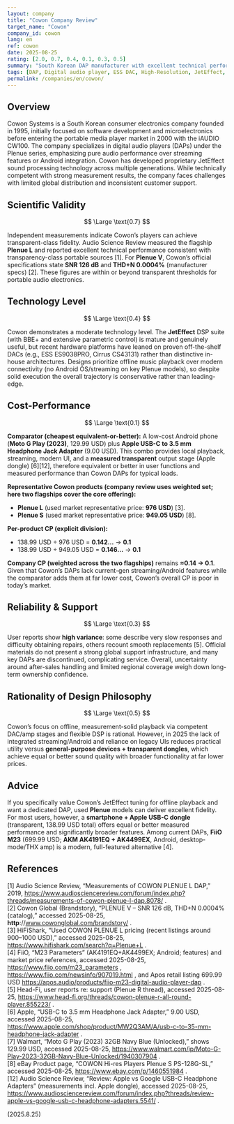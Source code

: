 ```yaml
---
layout: company
title: "Cowon Company Review"
target_name: "Cowon"
company_id: cowon
lang: en
ref: cowon
date: 2025-08-25
rating: [2.0, 0.7, 0.4, 0.1, 0.3, 0.5]
summary: "South Korean DAP manufacturer with excellent technical performance but limited market presence and inconsistent support"
tags: [DAP, Digital audio player, ESS DAC, High-Resolution, JetEffect, Portable]
permalink: /companies/en/cowon/
---
```

## Overview

Cowon Systems is a South Korean consumer electronics company founded in 1995, initially focused on software development and microelectronics before entering the portable media player market in 2000 with the iAUDIO CW100. The company specializes in digital audio players (DAPs) under the Plenue series, emphasizing pure audio performance over streaming features or Android integration. Cowon has developed proprietary JetEffect sound processing technology across multiple generations. While technically competent with strong measurement results, the company faces challenges with limited global distribution and inconsistent customer support.

## Scientific Validity

$$ \Large \text{0.7} $$

Independent measurements indicate Cowon’s players can achieve transparent-class fidelity. Audio Science Review measured the flagship **Plenue L** and reported excellent technical performance consistent with transparency-class portable sources [1]. For **Plenue V**, Cowon’s official specifications state **SNR 126 dB** and **THD+N 0.0004%** (manufacturer specs) [2]. These figures are within or beyond transparent thresholds for portable audio electronics.

## Technology Level

$$ \Large \text{0.4} $$

Cowon demonstrates a moderate technology level. The **JetEffect** DSP suite (with BBE+ and extensive parametric control) is mature and genuinely useful, but recent hardware platforms have leaned on proven off-the-shelf DACs (e.g., ESS ES9038PRO, Cirrus CS43131) rather than distinctive in-house architectures. Designs prioritize offline music playback over modern connectivity (no Android OS/streaming on key Plenue models), so despite solid execution the overall trajectory is conservative rather than leading-edge.

## Cost-Performance

$$ \Large \text{0.1} $$

**Comparator (cheapest equivalent-or-better):** A low-cost Android phone (**Moto G Play (2023)**, 129.99 USD) plus **Apple USB-C to 3.5 mm Headphone Jack Adapter** (9.00 USD). This combo provides local playback, streaming, modern UI, and a **measured transparent** output stage (Apple dongle) [6][12], therefore equivalent or better in user functions and measured performance than Cowon DAPs for typical loads.

**Representative Cowon products (company review uses weighted set; here two flagships cover the core offering):**
- **Plenue L** (used market representative price: **976 USD**) [3].
- **Plenue S** (used market representative price: **949.05 USD**) [8].

**Per-product CP (explicit division):**
- 138.99 USD ÷ 976 USD = **0.142…** → **0.1**
- 138.99 USD ÷ 949.05 USD = **0.146…** → **0.1**

**Company CP (weighted across the two flagships)** remains **≈0.14 → 0.1**.  
Given that Cowon’s DAPs lack current-gen streaming/Android features while the comparator adds them at far lower cost, Cowon’s overall CP is poor in today’s market.

## Reliability & Support

$$ \Large \text{0.3} $$

User reports show **high variance**: some describe very slow responses and difficulty obtaining repairs, others recount smooth replacements [5]. Official materials do not present a strong global support infrastructure, and many key DAPs are discontinued, complicating service. Overall, uncertainty around after-sales handling and limited regional coverage weigh down long-term ownership confidence.

## Rationality of Design Philosophy

$$ \Large \text{0.5} $$

Cowon’s focus on offline, measurement-solid playback via competent DAC/amp stages and flexible DSP is rational. However, in 2025 the lack of integrated streaming/Android and reliance on legacy UIs reduces practical utility versus **general-purpose devices + transparent dongles**, which achieve equal or better sound quality with broader functionality at far lower prices.

## Advice

If you specifically value Cowon’s JetEffect tuning for offline playback and want a dedicated DAP, used **Plenue** models can deliver excellent fidelity. For most users, however, a **smartphone + Apple USB-C dongle** (transparent, 138.99 USD total) offers equal or better measured performance and significantly broader features. Among current DAPs, **FiiO M23** (699.99 USD; **AKM AK4191EQ + AK4499EX**, Android, desktop-mode/THX amp) is a modern, full-featured alternative [4].

## References

[1] Audio Science Review, “Measurements of COWON PLENUE L DAP,” 2019, https://www.audiosciencereview.com/forum/index.php?threads/measurements-of-cowon-plenue-l-dap.8078/ .  
[2] Cowon Global (Brandstory), “PLENUE V – SNR 126 dB, THD+N 0.0004% (catalog),” accessed 2025-08-25, **http**://www.cowonglobal.com/brandstory/ .  
[3] HiFiShark, “Used COWON PLENUE L pricing (recent listings around 900–1000 USD),” accessed 2025-08-25, https://www.hifishark.com/search?q=Plenue+L .  
[4] FiiO, “M23 Parameters” (AK4191EQ+AK4499EX; Android; features) and market price references, accessed 2025-08-25, https://www.fiio.com/m23_parameters , https://www.fiio.com/newsinfo/907019.html , and Apos retail listing 699.99 USD https://apos.audio/products/fiio-m23-digital-audio-player-dap .  
[5] Head-Fi, user reports re: support (Plenue R thread), accessed 2025-08-25, https://www.head-fi.org/threads/cowon-plenue-r-all-round-player.855223/ .  
[6] Apple, “USB-C to 3.5 mm Headphone Jack Adapter,” 9.00 USD, accessed 2025-08-25, https://www.apple.com/shop/product/MW2Q3AM/A/usb-c-to-35-mm-headphone-jack-adapter .  
[7] Walmart, “Moto G Play (2023) 32GB Navy Blue (Unlocked),” shows 129.99 USD, accessed 2025-08-25, https://www.walmart.com/ip/Moto-G-Play-2023-32GB-Navy-Blue-Unlocked/1940307904 .  
[8] eBay Product page, “COWON Hi-res Players Plenue S PS-128G-SL,” accessed 2025-08-25, https://www.ebay.com/p/1460551984 .  
[12] Audio Science Review, “Review: Apple vs Google USB-C Headphone Adapters” (measurements incl. Apple dongle), accessed 2025-08-25, https://www.audiosciencereview.com/forum/index.php?threads/review-apple-vs-google-usb-c-headphone-adapters.5541/ .

(2025.8.25)

